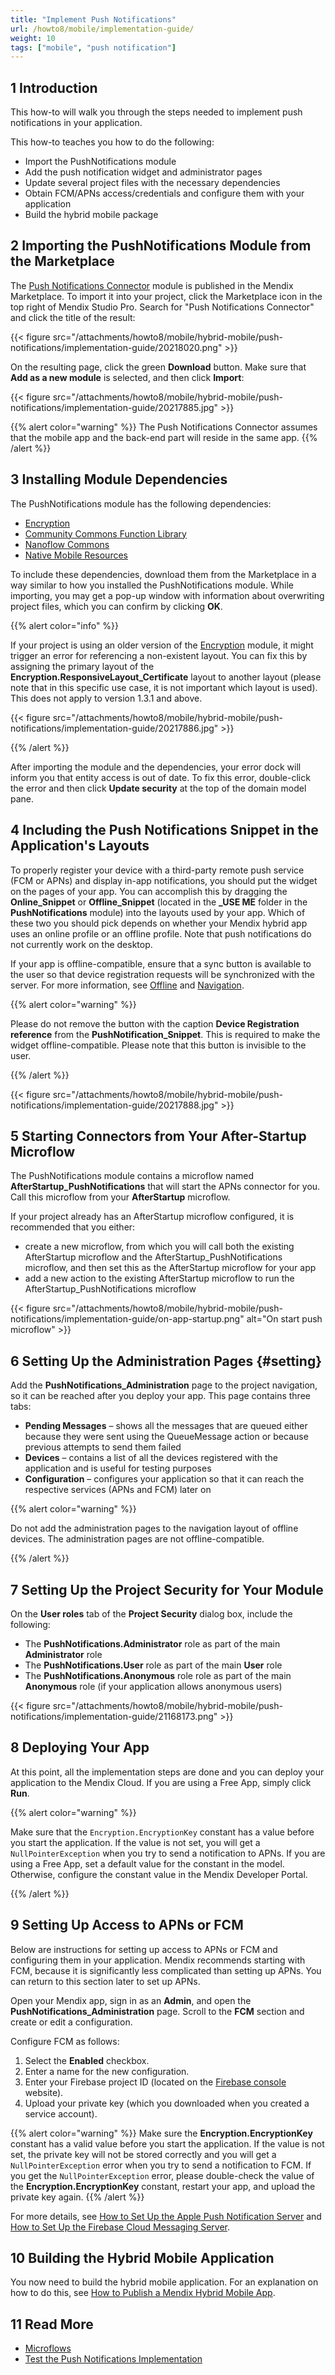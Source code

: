 ```yaml
---
title: "Implement Push Notifications"
url: /howto8/mobile/implementation-guide/
weight: 10
tags: ["mobile", "push notification"]
---
```


## 1 Introduction

This how-to will walk you through the steps needed to implement push notifications in your application.

This how-to teaches you how to do the following:

* Import the PushNotifications module
* Add the push notification widget and administrator pages
* Update several project files with the necessary dependencies
* Obtain FCM/APNs access/credentials and configure them with your application
* Build the hybrid mobile package

## 2 Importing the PushNotifications Module from the Marketplace

The [Push Notifications Connector](/appstore/modules/push-notifications/) module is published in the Mendix Marketplace. To import it into your project, click the Marketplace icon in the top right of Mendix Studio Pro. Search for "Push Notifications Connector" and click the title of the result:

{{< figure src="/attachments/howto8/mobile/hybrid-mobile/push-notifications/implementation-guide/20218020.png" >}}

On the resulting page, click the green **Download** button. Make sure that **Add as a new module** is selected, and then click **Import**:

{{< figure src="/attachments/howto8/mobile/hybrid-mobile/push-notifications/implementation-guide/20217885.jpg" >}}

{{% alert color="warning" %}}
The Push Notifications Connector assumes that the mobile app and the back-end part will reside in the same app.
{{% /alert %}}

## 3 Installing Module Dependencies

The PushNotifications module has the following dependencies:

* [Encryption](/appstore/modules/encryption/)
* [Community Commons Function Library](/appstore/modules/community-commons-function-library/)
* [Nanoflow Commons](https://marketplace.mendix.com/link/component/109515/)
* [Native Mobile Resources](/appstore/modules/native-mobile-resources/)

To include these dependencies, download them from the Marketplace in a way similar to how you installed the PushNotifications module. While importing, you may get a pop-up window with information about overwriting project files, which you can confirm by clicking **OK**.

{{% alert color="info" %}}

If your project is using an older version of the [Encryption](/appstore/modules/encryption/) module, it might trigger an error for referencing a non-existent layout. You can fix this by assigning the primary layout of the **Encryption.ResponsiveLayout_Certificate** layout to another layout (please note that in this specific use case, it is not important which layout is used). This does not apply to version 1.3.1 and above.

{{< figure src="/attachments/howto8/mobile/hybrid-mobile/push-notifications/implementation-guide/20217886.jpg" >}}

{{% /alert %}}

After importing the module and the dependencies, your error dock will inform you that entity access is out of date. To fix this error, double-click the error and then click **Update security** at the top of the domain model pane.

## 4 Including the Push Notifications Snippet in the Application's Layouts

To properly register your device with a third-party remote push service (FCM or APNs) and display in-app notifications, you should put the widget on the pages of your app. You can accomplish this by dragging the **Online_Snippet** or **Offline_Snippet** (located in the **_USE ME** folder in the **PushNotifications** module) into the layouts used by your app. Which of these two you should pick depends on whether your Mendix hybrid app uses an online profile or an offline profile. Note that push notifications do not currently work on the desktop.

If your app is offline-compatible, ensure that a sync button is available to the user so that device registration requests will be synchronized with the server. For more information, see [Offline](/refguide8/offline-first/) and [Navigation](/refguide8/navigation/#hybrid-profiles).

{{% alert color="warning" %}}

Please do not remove the button with the caption **Device Registration reference** from the **PushNotification_Snippet**. This is required to make the widget offline-compatible. Please note that this button is invisible to the user.

{{% /alert %}}

{{< figure src="/attachments/howto8/mobile/hybrid-mobile/push-notifications/implementation-guide/20217888.jpg" >}}

## 5 Starting Connectors from Your After-Startup Microflow

The PushNotifications module contains a microflow named **AfterStartup_PushNotifications** that will start the APNs connector for you. Call this microflow from your **AfterStartup** microflow.

If your project already has an AfterStartup microflow configured, it is recommended that you either: 

* create a new microflow, from which you will call both the existing AfterStartup microflow and the AfterStartup_PushNotifications microflow, and then set this as the AfterStartup microflow for your app
* add a new action to the existing AfterStartup microflow to run the AfterStartup_PushNotifications microflow

{{< figure src="/attachments/howto8/mobile/hybrid-mobile/push-notifications/implementation-guide/on-app-startup.png" alt="On start push microflow" >}}

## 6 Setting Up the Administration Pages {#setting}

Add the **PushNotifications_Administration** page to the project navigation, so it can be reached after you deploy your app. This page contains three tabs:

* **Pending Messages** – shows all the messages that are queued either because they were sent using the QueueMessage action or because previous attempts to send them failed
* **Devices** – contains a list of all the devices registered with the application and is useful for testing purposes
* **Configuration** – configures your application so that it can reach the respective services (APNs and FCM) later on

{{% alert color="warning" %}}

Do not add the administration pages to the navigation layout of offline devices. The administration pages are not offline-compatible.

{{% /alert %}}

## 7 Setting Up the Project Security for Your Module

On the **User roles** tab of the **Project Security** dialog box, include the following:

* The **PushNotifications.Administrator** role as part of the main **Administrator** role
* The **PushNotifications.User** role as part of the main **User** role
* The **PushNotifications.Anonymous** role role as part of the main **Anonymous** role (if your application allows anonymous users)

{{< figure src="/attachments/howto8/mobile/hybrid-mobile/push-notifications/implementation-guide/21168173.png" >}}

## 8 Deploying Your App

At this point, all the implementation steps are done and you can deploy your application to the Mendix Cloud. If you are using a Free App, simply click **Run**.

{{% alert color="warning" %}}

Make sure that the `Encryption.EncryptionKey` constant has a value before you start the application. If the value is not set, you will get a `NullPointerException` when you try to send a notification to APNs. If you are using a Free App, set a default value for the constant in the model. Otherwise, configure the constant value in the Mendix Developer Portal.

{{% /alert %}}

## 9 Setting Up Access to APNs or FCM

Below are instructions for setting up access to APNs or FCM and configuring them in your application. Mendix recommends starting with FCM, because it is significantly less complicated than setting up APNs. You can return to this section later to set up APNs.

Open your Mendix app, sign in as an **Admin**, and open the **PushNotifications_Administration** page. Scroll to the **FCM** section and create or edit a configuration. 

Configure FCM as follows:

1. Select the **Enabled** checkbox.
2. Enter a name for the new configuration.
3. Enter your Firebase project ID (located on the [Firebase console](https://console.firebase.google.com/) website).
4. Upload your private key (which you downloaded when you created a service account).

{{% alert color="warning" %}}
Make sure the **Encryption.EncryptionKey** constant has a valid value before you start the application. If the value is not set, the private key will not be stored correctly and you will get a `NullPointerException` error when you try to send a notification to FCM. If you get the `NullPointerException` error, please double-check the value of the **Encryption.EncryptionKey** constant, restart your app, and upload the private key again.
{{% /alert %}}

For more details, see [How to Set Up the Apple Push Notification Server](/howto8/mobile/setting-up-apple-push-notification-server/) and [How to Set Up the Firebase Cloud Messaging Server](/howto8/mobile/setting-up-google-firebase-cloud-messaging-server/).

## 10 Building the Hybrid Mobile Application

You now need to build the hybrid mobile application. For an explanation on how to do this, see [How to Publish a Mendix Hybrid Mobile App](/howto8/mobile/publishing-a-mendix-hybrid-mobile-app-in-mobile-app-stores/).

## 11 Read More

* [Microflows](/refguide8/microflows/)
* [Test the Push Notifications Implementation](/howto8/mobile/testing-the-implementation/)
